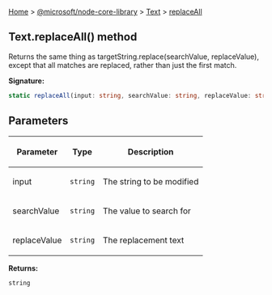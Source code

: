 [Home](./index) &gt; [@microsoft/node-core-library](./node-core-library.md) &gt; [Text](./node-core-library.text.md) &gt; [replaceAll](./node-core-library.text.replaceall.md)

## Text.replaceAll() method

Returns the same thing as targetString.replace(searchValue, replaceValue), except that all matches are replaced, rather than just the first match.

<b>Signature:</b>

```typescript
static replaceAll(input: string, searchValue: string, replaceValue: string): string;
```

## Parameters

|  <p>Parameter</p> | <p>Type</p> | <p>Description</p> |
|  --- | --- | --- |
|  <p>input</p> | <p>`string`</p> | <p>The string to be modified</p> |
|  <p>searchValue</p> | <p>`string`</p> | <p>The value to search for</p> |
|  <p>replaceValue</p> | <p>`string`</p> | <p>The replacement text</p> |

<b>Returns:</b>

`string`

